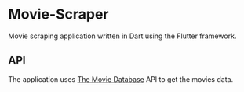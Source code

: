 # Movie-Scraper

Movie scraping application written in Dart using the Flutter framework.

## API
The application uses [The Movie Database](https://www.themoviedb.org) API to get the movies data.

